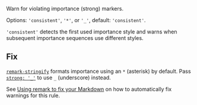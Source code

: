 Warn for violating importance (strong) markers.

Options: `'consistent'`, `'*'`, or `'_'`, default: `'consistent'`.

`'consistent'` detects the first used importance style and warns when
subsequent importance sequences use different styles.

## Fix

[`remark-stringify`](https://github.com/remarkjs/remark/tree/master/packages/remark-stringify)
formats importance using an `*` (asterisk) by default.
Pass
[`strong: '_'`](https://github.com/remarkjs/remark/tree/master/packages/remark-stringify#optionsstrong)
to use `_` (underscore) instead.

See [Using remark to fix your Markdown](https://github.com/remarkjs/remark-lint#using-remark-to-fix-your-markdown)
on how to automatically fix warnings for this rule.